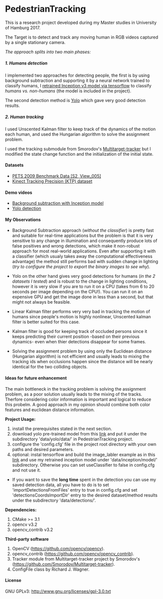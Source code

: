 # PedestrianTracking

This is a research project developed during my Master studies in University of Hamburg 2017.

The Target is to detect and track any moving human in RGB videos captured by a single stationary camera.

*The approach splits into two main phases:*

##### 1. Humans detection
I implemented two approaches for detecting people, the first is by using background subtraction and supporting it by a neural network trained to classify humans, I [retrained Inception v3 model via tensorflow](https://www.tensorflow.org/tutorials/image_retraining) to classify *humans vs. non-humans* (the model is included in the project). 

The second detection method is [Yolo](https://pjreddie.com/darknet/yolo/) which gave very good detection results.

##### 2. Human tracking
I used Unscented Kalman filter to keep track of the dynamics of the motion each human, and used the Hungarian algorithm to solve the assignment problem.

I used the tracking submodule from Smorodov's [Multitarget-tracker](https://github.com/Smorodov/Multitarget-tracker) but I modified the state change function and the initialization of the initial state.

#### Datasets
* [PETS 2009 Benchmark Data [S2, View_005]](http://www.cvg.reading.ac.uk/PETS2009/a.html)
* [Kinect Tracking Precision (KTP) dataset](http://www.dei.unipd.it/~munaro/KTP-dataset.html)

#### Demo videos
* [Background subtraction with Inception model](https://youtu.be/a6h9dLBJgTU)
* [Yolo detection](https://youtu.be/v2D3t0t7gWM)

#### My Observations

* Background Subtraction approach (*without the classifier*) is pretty fast and suitable for real-time applications but the problem is that it is very sensitive to any change in illumination and consequently produce lots of false positives and wrong detections, which make it non-robust approach for most real-world applications. Even after supporting it with a classifier (which usualy takes away the computational effectiveness advantage) the method still performs bad with sudden change in lighting (*try to configure the project to export the binary images to see why*).

* Yolo on the other hand gives very good detections for humans (*in the 2 datasets I tested*) and is robust to the change in lighting conditions, however it is very slow if you are to run it on a CPU (takes from 6 to 20 seconds per image depending on the CPU!). You can run it on an expensive GPU and get the image done in less than a second, but that might not always be feasible.

* Linear Kalman filter performs very very bad in tracking the motion of humans since people's motion is highly nonlinear, Unscented kalman filter is better suited for this case.

* Kalman filter is good for keeping track of occluded persons since it keeps predicting their current position -based on their previous dynamics- even when thier detections disappear for some frames.

* Solving the assignment problem by using only the Euclidean distance (Hungarian algorithm) is not efficient and usually leads to mixing the tracking ids when occlusions happen since the distance will be nearly identical for the two colliding objects.

#### Ideas for future enhancement
The main bottleneck in the tracking problem is solving the assignment problem, as a poor solution usually leads to the mixing of the tracks. Therfore considering color information is important and logical to reduce this probelm. A good approach in my opinion should combine both color features and euclidean distance information.

**Project Usage:**
1. install the prerequisites stated in the next section.
2. download yolo pre-trained model from this [link](https://pjreddie.com/media/files/yolo.weights) and put it under the subdirectory 'data/yolo/data/' in PedestrianTracking project.
3. configure the 'config.cfg' file in the project root directory with your own paths and desired parameters.
4. optional: instal tensorflow and build the image_labler example as in this [link](https://www.tensorflow.org/tutorials/image_retraining) and use my retrained inception model under 'data/inception/model/' subdirectory. Otherwise you can set useClassifier to false in config.cfg and not use it.

* If you want to save the **long time** spent in the detection you can use my saved detection data, all you have to do is to set 'importDetectionsFromFiles' entry to true in config.cfg and set 'detectionsCoordsImportDir' entry to the desired dataset/method results under the subdirectory 'data/detections/'.

**Dependencies:**
1. CMake >= 3.1
2. opencv v3.2
3. opencv_contrib v3.2

**Third-party software**
1. OpenCV (https://github.com/opencv/opencv).
2. opencv_contrib (https://github.com/opencv/opencv_contrib).
2. Tracker module from Multitarget-tracker project by Smorodov's  
(https://github.com/Smorodov/Multitarget-tracker).
3. ConfigFile class by Richard J. Wagner.


#### License
GNU GPLv3: http://www.gnu.org/licenses/gpl-3.0.txt 
